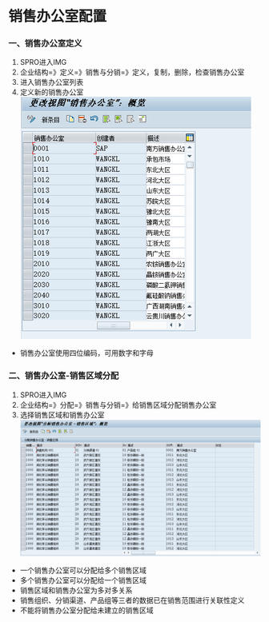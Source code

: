 # 销售办公室配置 #

### 一、销售办公室定义

1. SPRO进入IMG
2. 企业结构=》定义=》销售与分销=》定义，复制，删除，检查销售办公室
3. 进入销售办公室列表
4. 定义新的销售办公室
![更改视图_销售办公室](/SAP/images/组织架构/更改视图_销售办公室.png "更改视图_销售办公室")

* 销售办公室使用四位编码，可用数字和字母

 

### 二、销售办公室-销售区域分配
1. SPRO进入IMG
2. 企业结构=》分配=》销售与分销=》给销售区域分配销售办公室
3. 选择销售区域和销售办公室
![更改视图_分配销售区域-销售办公室](/SAP/images/组织架构/更改视图_分配销售区域-销售办公室.png "更改视图_分配销售区域-销售办公室")

* 一个销售办公室可以分配给多个销售区域
* 多个销售办公室可以分配给一个销售区域
* 销售区域和销售办公室为多对多关系
* 销售组织、分销渠道、产品组等三者的数据已在销售范围进行关联性定义
* 不能将销售办公室分配给未建立的销售区域